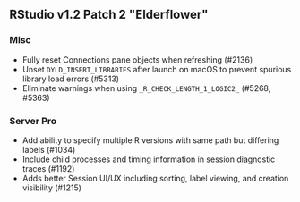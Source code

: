 
## RStudio v1.2 Patch 2 "Elderflower"

### Misc

* Fully reset Connections pane objects when refreshing (#2136)	
* Unset `DYLD_INSERT_LIBRARIES` after launch on macOS to prevent spurious library load errors (#5313)
* Eliminate warnings when using `_R_CHECK_LENGTH_1_LOGIC2_` (#5268, #5363)

### Server Pro

* Add ability to specify multiple R versions with same path but differing labels (#1034)
* Include child processes and timing information in session diagnostic traces (#1192) 
* Adds better Session UI/UX including sorting, label viewing, and creation visibility (#1215)
